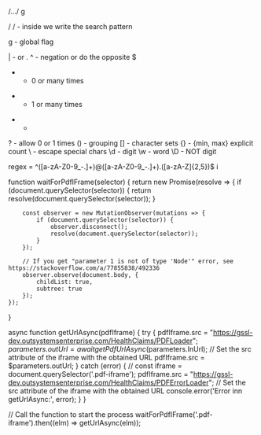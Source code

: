 /.../ g

/ / - inside we write the search pattern

g   - global flag

|   - or
.
^   - negation or do the opposite 
$
*   - 0 or many times
+   - 1 or many times 
-   - 
?   - allow 0 or 1 times
()  - grouping
[]  - character sets
{}  - {min, max} explicit count
\   - escape special chars
\d  - digit
\w  - word 
\D  - NOT digit


regex = ^([a-zA-Z0-9_\-\.]+)@([a-zA-Z0-9_\-\.]+)\.([a-zA-Z]{2,5})$
          i     

function waitForPdfIFrame(selector) {
    return new Promise(resolve => {
        if (document.querySelector(selector)) {
            return resolve(document.querySelector(selector));
        }

        const observer = new MutationObserver(mutations => {
            if (document.querySelector(selector)) {
                observer.disconnect();
                resolve(document.querySelector(selector));
            }
        });

        // If you get "parameter 1 is not of type 'Node'" error, see https://stackoverflow.com/a/77855838/492336
        observer.observe(document.body, {
            childList: true,
            subtree: true
        });
    });
}

async function getUrlAsync(pdfIframe) {
  try {
    pdfIframe.src = "https://gssl-dev.outsystemsenterprise.com/HealthClaims/PDFLoader";
    $parameters.outUrl = await getPdfUrlAsync($parameters.InUrl);
    // Set the src attribute of the iframe with the obtained URL
    pdfIframe.src = $parameters.outUrl;
  } catch (error) {
    // const iframe = document.querySelector('.pdf-iframe');
    pdfIframe.src = "https://gssl-dev.outsystemsenterprise.com/HealthClaims/PDFErrorLoader";
    // Set the src attribute of the iframe with the obtained URL
    console.error('Error inn getUrlAsync:', error);
  }
}

// Call the function to start the process
waitForPdfIFrame('.pdf-iframe').then((elm) => getUrlAsync(elm));                